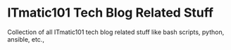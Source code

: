 # ITmatic101 Tech Blog Related Stuff
Collection of all ITmatic101 tech blog related stuff like bash scripts, python, ansible, etc.,
